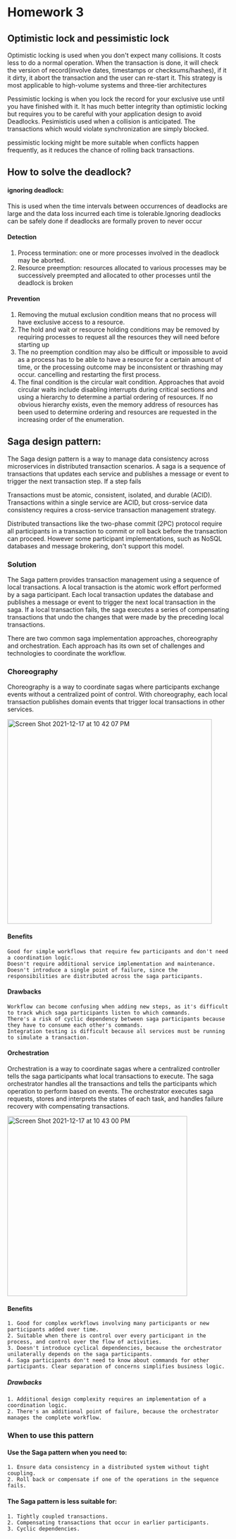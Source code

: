 # Homework 3

## Optimistic lock and pessimistic lock
Optimistic locking is used when you don't expect many collisions. It costs less to do a normal operation. When the transaction is done, it will check the version of record(involve dates, timestamps or checksums/hashes), if it it dirty, it abort the transaction and the user can re-start it. This strategy is most applicable to high-volume systems and three-tier architectures 

Pessimistic locking is when you lock the record for your exclusive use until you have finished with it. It has much better integrity than optimistic locking but requires you to be careful with your application design to avoid Deadlocks. Pesimisticis used when a collision is anticipated. The transactions which would violate synchronization are simply blocked.

pessimistic locking might be more suitable when conflicts happen frequently, as it reduces the chance of rolling back transactions.

## How to solve the deadlock?
#### ignoring deadlock: 
This is used when the time intervals between occurrences of deadlocks are large and the data loss incurred each time is tolerable.Ignoring deadlocks can be safely done if deadlocks are formally proven to never occur

#### Detection
1. Process termination: one or more processes involved in the deadlock may be aborted.
2. Resource preemption: resources allocated to various processes may be successively preempted and allocated to other processes until the deadlock is broken

#### Prevention
1. Removing the mutual exclusion condition means that no process will have exclusive access to a resource. 
2. The hold and wait or resource holding conditions may be removed by requiring processes to request all the resources they will need before starting up 
3. The no preemption condition may also be difficult or impossible to avoid as a process has to be able to have a resource for a certain amount of time, or the processing outcome may be inconsistent or thrashing may occur. 
cancelling and restarting the first process.
4. The final condition is the circular wait condition. Approaches that avoid circular waits include disabling interrupts during critical sections and using a hierarchy to determine a partial ordering of resources. If no obvious hierarchy exists, even the memory address of resources has been used to determine ordering and resources are requested in the increasing order of the enumeration.

## Saga design pattern:
The Saga design pattern is a way to manage data consistency across microservices in distributed transaction scenarios. A saga is a sequence of transactions that updates each service and publishes a message or event to trigger the next transaction step. If a step fails

Transactions must be atomic, consistent, isolated, and durable (ACID). Transactions within a single service are ACID, but cross-service data consistency requires a cross-service transaction management strategy.

Distributed transactions like the two-phase commit (2PC) protocol require all participants in a transaction to commit or roll back before the transaction can proceed. However some participant implementations, such as NoSQL databases and message brokering, don't support this model.

### Solution
The Saga pattern provides transaction management using a sequence of local transactions. A local transaction is the atomic work effort performed by a saga participant. Each local transaction updates the database and publishes a message or event to trigger the next local transaction in the saga. If a local transaction fails, the saga executes a series of compensating transactions that undo the changes that were made by the preceding local transactions.

There are two common saga implementation approaches, choreography and orchestration. Each approach has its own set of challenges and technologies to coordinate the workflow.

### Choreography
Choreography is a way to coordinate sagas where participants exchange events without a centralized point of control. With choreography, each local transaction publishes domain events that trigger local transactions in other services.

<img width="464" alt="Screen Shot 2021-12-17 at 10 42 07 PM" src="https://user-images.githubusercontent.com/35554521/146627743-b35cc2b5-ac11-45e1-b39a-d8262bc74fd4.png">

#### Benefits
	Good for simple workflows that require few participants and don't need a coordination logic.
	Doesn't require additional service implementation and maintenance.
	Doesn't introduce a single point of failure, since the responsibilities are distributed across the saga participants.

#### Drawbacks
	Workflow can become confusing when adding new steps, as it's difficult to track which saga participants listen to which commands.
	There's a risk of cyclic dependency between saga participants because they have to consume each other's commands.
	Integration testing is difficult because all services must be running to simulate a transaction.


#### Orchestration
Orchestration is a way to coordinate sagas where a centralized controller tells the saga participants what local transactions to execute. The saga orchestrator handles all the transactions and tells the participants which operation to perform based on events. The orchestrator executes saga requests, stores and interprets the states of each task, and handles failure recovery with compensating transactions.

<img width="408" alt="Screen Shot 2021-12-17 at 10 43 00 PM" src="https://user-images.githubusercontent.com/35554521/146627759-93436aa4-ac9b-4472-b79a-8f1049dacaa4.png">

#### Benefits
	1. Good for complex workflows involving many participants or new participants added over time.
	2. Suitable when there is control over every participant in the process, and control over the flow of activities.
	3. Doesn't introduce cyclical dependencies, because the orchestrator unilaterally depends on the saga participants.
	4. Saga participants don't need to know about commands for other participants. Clear separation of concerns simplifies business logic.

##### Drawbacks
	1. Additional design complexity requires an implementation of a coordination logic.
	2. There's an additional point of failure, because the orchestrator manages the complete workflow.

### When to use this pattern
#### Use the Saga pattern when you need to:
	1. Ensure data consistency in a distributed system without tight coupling.
	2. Roll back or compensate if one of the operations in the sequence fails.
#### The Saga pattern is less suitable for:
	1. Tightly coupled transactions.
	2. Compensating transactions that occur in earlier participants.
	3. Cyclic dependencies.
